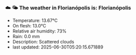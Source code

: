 ### ☁️ 🌤️  The weather in Florianópolis is: Florianópolis

- Temperature: 13.67°C
- On flesh: 13.0°C
- Relative air humidity: 73%
- Rain: 0.0 mm
- Description: Scattered clouds
- last updated: 2025-06-30T05:20:15.671889

